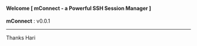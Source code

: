 #### Welcome  [ mConnect - a Powerful SSH Session Manager ]

**mConnect** : v0.0.1



---
Thanks
Hari

